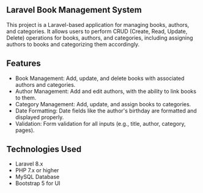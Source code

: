 ## Laravel Book Management System

This project is a Laravel-based application for managing books, authors, and categories. It allows users to perform CRUD (Create, Read, Update, Delete) operations for books, authors, and categories, including assigning authors to books and categorizing them accordingly.

## Features
- Book Management: Add, update, and delete books with associated authors and categories.
- Author Management: Add and edit authors, with the ability to link books to them.
- Category Management: Add, update, and assign books to categories.
- Date Formatting: Date fields like the author's birthday are formatted and displayed properly.
- Validation: Form validation for all inputs (e.g., title, author, category, pages).

## Technologies Used
- Laravel 8.x
- PHP 7.x or higher
- MySQL Database
- Bootstrap 5 for UI
